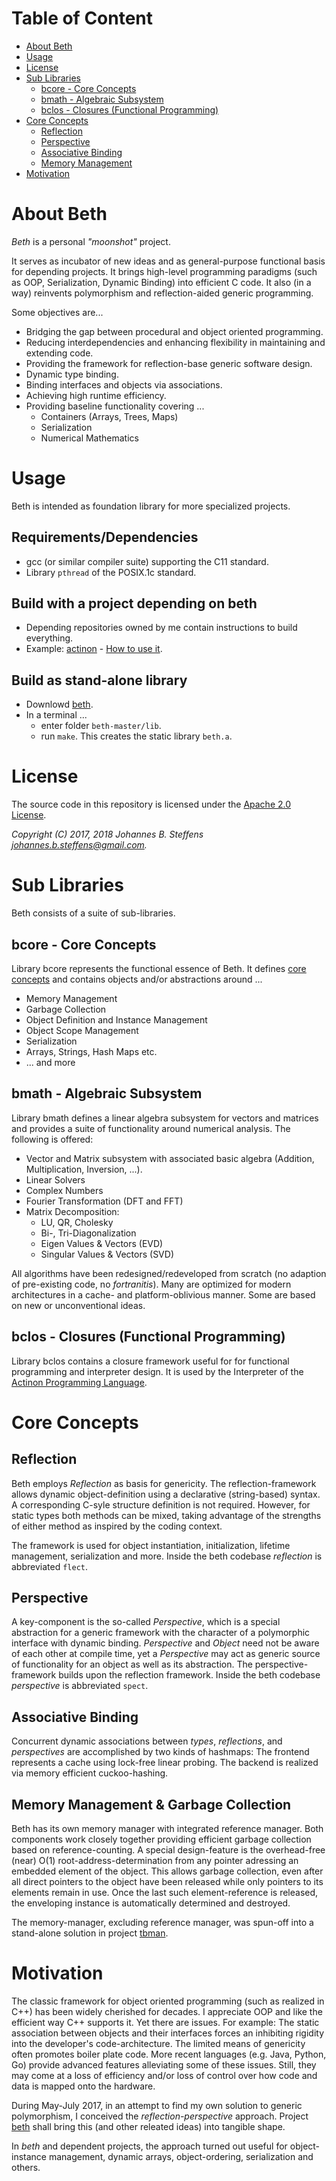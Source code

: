# Table of Content
   * [About Beth](#about-beth)
   * [Usage](#usage)
   * [License](#license)
   * [Sub Libraries](#sub-libraries)
      * [bcore - Core Concepts](#bcore)
      * [bmath - Algebraic Subsystem](#bmath)
      * [bclos - Closures (Functional Programming)](#bclos)
   * [Core Concepts](#core-concepts)
      * [Reflection](#reflection)
      * [Perspective](#perspective)
      * [Associative Binding](#binding)
      * [Memory Management](#memory-management)
   * [Motivation](#motivation)

# About Beth

*Beth* is a personal *"moonshot"* project. 

It serves as incubator of new ideas and as general-purpose functional basis for depending projects. It brings high-level programming paradigms (such as OOP, Serialization, Dynamic Binding) into efficient C code. It also (in a way) reinvents polymorphism and reflection-aided generic programming. 

Some objectives are...
   * Bridging the gap between procedural and object oriented programming.
   * Reducing interdependencies and enhancing flexibility in maintaining and extending code.
   * Providing the framework for reflection-base generic software design.
   * Dynamic type binding.
   * Binding interfaces and objects via associations.
   * Achieving high runtime efficiency.
   * Providing baseline functionality covering ...
      * Containers (Arrays, Trees, Maps)
      * Serialization
      * Numerical Mathematics

# Usage
Beth is intended as foundation library for more specialized projects. 

## Requirements/Dependencies
   * gcc (or similar compiler suite) supporting the C11 standard.
   * Library `pthread` of the POSIX.1c standard.

## Build with a project depending on beth
   * Depending repositories owned by me contain instructions to build everything.
   * Example: [actinon](https://github.com/johsteffens/actinon) - [How to use it](https://github.com/johsteffens/actinon#how-to-use-it).
    
## Build as stand-alone library
   * Downlowd [beth](https://github.com/johsteffens/beth).
   * In a terminal ...
      * enter folder `beth-master/lib`.
      * run `make`. This creates the static library `beth.a`.
      
# License
The source code in this repository is licensed under the [Apache 2.0 License](https://github.com/johsteffens/beth/blob/master/LICENSE). 

*Copyright (C) 2017, 2018 Johannes B. Steffens johannes.b.steffens@gmail.com.*

# Sub Libraries
Beth consists of a suite of sub-libraries.

<a name = "bcore"></a>
## bcore - Core Concepts
Library bcore represents the functional essence of Beth. It defines [core concepts](https://github.com/johsteffens/beth#core-concepts) and contains objects and/or abstractions around ...
   * Memory Management
   * Garbage Collection
   * Object Definition and Instance Management
   * Object Scope Management
   * Serialization
   * Arrays, Strings, Hash Maps etc.
   * ... and more

<a name = "bmath"></a>
## bmath - Algebraic Subsystem
Library bmath defines a linear algebra subsystem for vectors and matrices and provides a suite of functionality around numerical analysis. The following is offered:

   * Vector and Matrix subsystem with associated basic algebra (Addition, Multiplication, Inversion, ...).
   * Linear Solvers
   * Complex Numbers
   * Fourier Transformation (DFT and FFT)
   * Matrix Decomposition:
      * LU, QR, Cholesky
      * Bi-, Tri-Diagonalization
      * Eigen Values & Vectors (EVD)
      * Singular Values & Vectors (SVD)

All algorithms have been redesigned/redeveloped from scratch (no adaption of pre-existing code, no *fortranitis*). Many are optimized for modern architectures in a cache- and platform-oblivious manner. Some are based on new or unconventional ideas.

<a name = "bclos"></a>
## bclos - Closures (Functional Programming)
Library bclos contains a closure framework useful for for functional programming and interpreter design.
It is used by the Interpreter of the [Actinon Programming Language](https://github.com/johsteffens/actinon).

# Core Concepts

<a name = "reflection"></a>
## Reflection
Beth employs *Reflection* as basis for genericity. The reflection-framework allows dynamic object-definition using a declarative (string-based) syntax. A corresponding C-syle structure definition is not required. However, for static types both methods can be mixed, taking advantage of the strengths of either method as inspired by the coding context.

The framework is used for object instantiation, initialization, lifetime management, serialization and more. Inside the beth codebase *reflection* is abbreviated `flect`.

<a name = "perspective"></a>
## Perspective
A key-component is the so-called *Perspective*, which is a special abstraction for a generic framework with the character of a polymorphic interface with dynamic binding. *Perspective* and *Object* need not be aware of each other at compile time, yet a *Perspective* may act as generic source of functionality for an object as well as its abstraction. The perspective-framework builds upon the reflection framework. Inside the beth codebase *perspective* is abbreviated `spect`.

<a name = "binding"></a>
## Associative Binding
Concurrent dynamic associations between *types*, *reflections*, and *perspectives* are accomplished by two kinds of hashmaps: The frontend represents a cache using lock-free linear probing. The backend is realized via memory efficient cuckoo-hashing. 

<a name = "memory-management"></a>
## Memory Management & Garbage Collection
Beth has its own memory manager with integrated reference manager. Both components work closely together providing efficient garbage collection based on reference-counting. A special design-feature is the overhead-free (near) O(1) root-address-determination from any pointer adressing an embedded element of the object. This allows garbage collection, even after all direct pointers to the object have been released while only pointers to its elements remain in use. Once the last such element-reference is released, the enveloping instance is automatically determined and destroyed.

The memory-manager, excluding reference manager, was spun-off into a stand-alone solution in project [tbman](https://github.com/johsteffens/tbman).

# Motivation
The classic framework for object oriented programming (such as realized in C++) has been widely cherished for decades. I appreciate OOP and like the efficient way C++ supports it. Yet there are issues. For example: The static association between objects and their interfaces forces an inhibiting rigidity into the developer's code-architecture. The limited means of genericity often promotes boiler plate code. More recent languages (e.g. Java, Python, Go) provide advanced features alleviating some of these issues. Still, they may come at a loss of efficiency and/or loss of control over how code and data is mapped onto the hardware.

During May-July 2017, in an attempt to find my own solution to generic polymorphism, I conceived the *reflection-perspective* approach. Project [beth](https://github.com/johsteffens/beth) shall bring this (and other releated ideas) into tangible shape.

In *beth* and dependent projects, the approach turned out useful for object-instance management, dynamic arrays, object-ordering, serialization and others.

